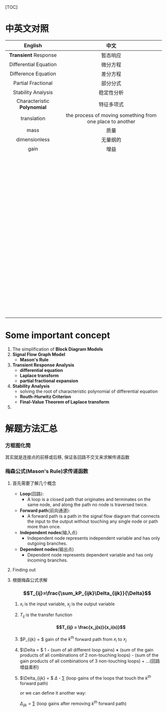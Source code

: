 [TOC]

# 中英文对照

|            English            |                           中文                            |
| :---------------------------: | :-------------------------------------------------------: |
|    **Transient** Response     |                         暂态响应                          |
|     Differential Equation     |                         微分方程                          |
|      Difference Equation      |                         差分方程                          |
|      Partial Fractional       |                         部分分式                          |
|      Stability Analysis       |                        稳定性分析                         |
| Characteristic **Polynomial** |                        特征多项式                         |
|          translation          | the process of moving something from one place to another |
|             mass              |                           质量                            |
|         dimensionless         |                         无量纲的                          |
|             gain              |                           增益                            |
|                               |                                                           |
|                               |                                                           |
|                               |                                                           |
|                               |                                                           |
|                               |                                                           |
|                               |                                                           |
|                               |                                                           |
|                               |                                                           |
|                               |                                                           |
|                               |                                                           |
|                               |                                                           |
|                               |                                                           |
|                               |                                                           |
|                               |                                                           |
|                               |                                                           |
|                               |                                                           |
|                               |                                                           |
|                               |                                                           |
|                               |                                                           |
|                               |                                                           |
|                               |                                                           |
|                               |                                                           |
|                               |                                                           |
|                               |                                                           |
|                               |                                                           |
|                               |                                                           |
|                               |                                                           |
|                               |                                                           |
|                               |                                                           |
|                               |                                                           |
|                               |                                                           |
|                               |                                                           |
|                               |                                                           |
|                               |                                                           |
|                               |                                                           |
|                               |                                                           |
|                               |                                                           |
|                               |                                                           |
|                               |                                                           |
|                               |                                                           |
|                               |                                                           |
|                               |                                                           |
|                               |                                                           |
|                               |                                                           |
|                               |                                                           |
|                               |                                                           |
|                               |                                                           |
|                               |                                                           |
|                               |                                                           |
|                               |                                                           |
|                               |                                                           |
|                               |                                                           |
|                               |                                                           |
|                               |                                                           |
|                               |                                                           |
|                               |                                                           |
|                               |                                                           |
|                               |                                                           |
|                               |                                                           |
|                               |                                                           |
|                               |                                                           |
|                               |                                                           |
|                               |                                                           |
|                               |                                                           |
|                               |                                                           |
|                               |                                                           |
|                               |                                                           |
|                               |                                                           |
|                               |                                                           |
|                               |                                                           |
|                               |                                                           |
|                               |                                                           |
|                               |                                                           |
|                               |                                                           |
|                               |                                                           |
|                               |                                                           |
|                               |                                                           |
|                               |                                                           |
|                               |                                                           |
|                               |                                                           |
|                               |                                                           |
|                               |                                                           |
|                               |                                                           |
|                               |                                                           |
|                               |                                                           |
|                               |                                                           |
|                               |                                                           |
|                               |                                                           |



# Some important concept

1. The simplification of **Block Diagram Models**
2. **Signal Flow Graph Model**
   - **Mason's Rule**
3. **Transient Response Analysis**
   - **differential equation**
   - **Laplace transform**
   - **partial fractional expansion**
4. **Stability Analysis** 
   - solving the root of characteristic polynomial of differential equation
   - **Routh-Hurwitz Criterion**
   - **Final-Value Theorem of Laplace transform**
5. 

# 解题方法汇总

### 方框图化简

其实就是连接点的前移或后移, 保证各回路不交叉来求解传递函数

### 梅森公式(Mason's Rule)求传递函数

1. 首先需要了解几个概念

   - **Loop**(回路):
     - A loop is a closed path that originates and terminates on the same node, and along the path no node is traversed twice.
   - **Forward path**(前向通道):
     - A forward path is a path in the signal flow diagram that connects the input to the output without touching any single node or path more than once.
   - **Independent nodes**(输入点)
     - Independent node represents independent variable and has only outgoing branches.
   - **Dependent nodes**(输出点)
     - Dependent node represents dependent variable and has only incoming branches.

2. Finding out 

3. 根据梅森公式求解
   

   ### $$T_{ij}=\frac{\sum_kP_{ijk}\Delta_{ijk}}{\Delta}$$

   

   1. $x_i$ is the input variable, $x_j$ is the output variable

   2. $T_{ij}$ is the transfer function
      

      #### $$T_{ij} = \frac{x_j(s)}{x_i(s)}$$

      

   3. $P_{ijk} = $ gain of the $k^{th}$ forward path from $x_i$ to $x_j$

   4. $\Delta = $ 1 **-** (sum of all different loop gains) **+** (sum of the gain products of all combinations of 2 non-touching loops) - (sum of the gain products of all combinations of 3 non-touching loops) + ...(回路增益乘积)

   5. $\Delta_{ijk} = $ $\Delta$ - $\sum$ (loop gains of the loops that touch the $k^{th}$ forward path)

      or we can define it another way:

      $\Delta_{ijk} = \sum$ (loop gains after removing $k^{th}$ forward path) 












